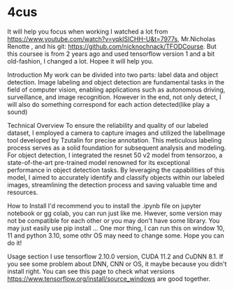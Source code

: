 # 4cus
It will help you focus when working
I watched a lot from https://www.youtube.com/watch?v=yqkISICHH-U&t=7977s, Mr.Nicholas Renotte , and his git: https://github.com/nicknochnack/TFODCourse. But this coursee is from 2 years ago and used tensorflow version 1 and a bit old-fashion, I changed a lot. Hopee it will help you.

Introduction
My work can be divided into two parts: label data and
object detection. Image labeling and object detection are
fundamental tasks in the field of computer vision, enabling
applications such as autonomous driving, surveillance, and
image recognition. However in the end, not only detect, I will also do something correspond for each action detected(like play a sound)

Technical Overview
To ensure the reliability and quality
of our labeled dataset, I employed a camera to capture
images and utilized the labelImage tool developed by
Tzutalin for precise annotation. This meticulous labeling
process serves as a solid foundation for subsequent analysis
and modeling.
For object detection, I integrated the resnet 50
v2 model from tensorzoo, a state-of-the-art pre-trained
model renowned for its exceptional performance in object
detection tasks. By leveraging the capabilities of this
model, I aimed to accurately identify and classify
objects within our labeled images, streamlining the
detection process and saving valuable time and resources.

How to Install
I'd recommend you to install the .ipynb file on jupyter notebook or gg colab, you can run just like me. Hwever, some version may not be compatible for each other or you may don't have some library. You may just easily use pip install ... One mor thing, I can run this on window 10, 11 and python 3.10, some othr OS may need to change some. Hope you can do it!

Usage section
I use tensorflow 2.10.0 version, CUDA 11.2 and CuDNN 8.1. If you see some problem about DNN, CNN or OS, it maybe because you didn't install right. You can see this page to check what versions https://www.tensorflow.org/install/source_windows are good together.


